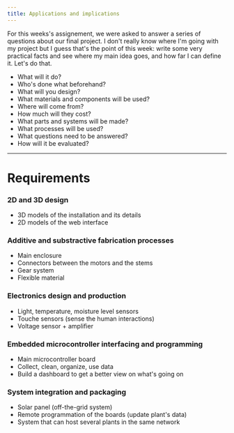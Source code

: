 ```yaml
---
title: Applications and implications
---
```

For this weeks's assignement, we were asked to answer a series of questions about our final project. I don't really know where I'm going with my project but I guess that's the point of this week: write some very practical facts and see where my main idea goes, and how far I can define it. Let's do that.

- What will it do?
- Who's done what beforehand?
- What will you design?
- What materials and components will be used?
- Where will come from?
- How much will they cost?
- What parts and systems will be made?
- What processes will be used?
- What questions need to be answered?
- How will it be evaluated?

---

# Requirements

### 2D and 3D design

- 3D models of the installation and its details
- 2D models of the web interface

### Additive and substractive fabrication processes

- Main enclosure
- Connectors between the motors and the stems
- Gear system
- Flexible material

### Electronics design and production

- Light, temperature, moisture level sensors
- Touche sensors (sense the human interactions)
- Voltage sensor + amplifier

### Embedded microcontroller interfacing and programming

- Main microcontroller board
- Collect, clean, organize, use data
- Build a dashboard to get a better view on what's going on

### System integration and packaging

- Solar panel (off-the-grid system)
- Remote programmation of the boards (update plant's data)
- System that can host several plants in the same network

